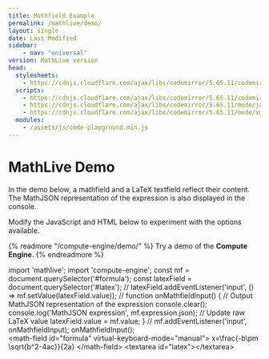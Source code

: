 ```yaml
---
title: Mathfield Example
permalink: /mathlive/demo/
layout: single
date: Last Modified
sidebar:
    - nav: "universal"
version: MathLive version
head:
  stylesheets:
    - https://cdnjs.cloudflare.com/ajax/libs/codemirror/5.65.11/codemirror.min.css
  scripts:
    - https://cdnjs.cloudflare.com/ajax/libs/codemirror/5.65.11/codemirror.min.js
    - https://cdnjs.cloudflare.com/ajax/libs/codemirror/5.65.11/mode/javascript/javascript.min.js
    - https://cdnjs.cloudflare.com/ajax/libs/codemirror/5.65.11/mode/xml/xml.min.js
  modules:
    - /assets/js/code-playground.min.js
---
```

<script>
  moduleMap = {
    "mathlive": "//unpkg.com/mathlive/dist/mathlive.mjs",
    "compute-engine": "//unpkg.com/@cortex-js/compute-engine?module"
  };
  window.addEventListener('DOMContentLoaded', (event) => 
      import('//unpkg.com/mathlive/dist/mathlive.mjs').then((mathlive) => document.getElementById('version').innerText = mathlive.version.mathlive + ' (debug)'
  ));
</script>

# MathLive Demo

In the demo below, a mathfield and a LaTeX textfield reflect their content. The
MathJSON representation of the expression is also displayed in the console.

Modify the JavaScript and HTML below to experiment with the options available.

{% readmore "/compute-engine/demo/" %}
Try a demo of the **Compute Engine**.
{% endreadmore %}



<!-- htmlmin:ignore -->
<code-playground layout="stack">
    <style slot="style">
      .output {
        padding: 16px;
      }
      .output textarea {
        color: var(--ui-color);
        background: var(--ui-background);
      }
      .output:focus-within {
        outline: none;
      }
      .output math-field, #latex {
        border-radius: 4px;
        border: var(--ui-border);
        padding: 8px;
      }
      .output math-field { font-size: 24px; } 
      .output math-field:focus-within {
        outline: Highlight auto 1px;
        outline: -webkit-focus-ring-color auto 1px
      }
      #latex {
        margin-top: 1em;
        font-family: var(--monospace-font-family), 'IBM Plex Mono', 'Fira Code', 'Source Code Pro',   monospace;
      }
    </style>
    <div slot="javascript">import 'mathlive';
import  'compute-engine';
const mf = document.querySelector('#formula');
const latexField = document.querySelector('#latex');
//
latexField.addEventListener('input', () => mf.setValue(latexField.value));
//
function onMathfieldInput() {
    // Output MathJSON representation of the expression
    console.clear();
    console.log('MathJSON expression', mf.expression.json);  
    // Update raw LaTeX value
    latexField.value = mf.value;
}
//
mf.addEventListener('input', onMathfieldInput);
onMathfieldInput();</div>
    <div slot="html">
&lt;math-field id="formula" virtual-keyboard-mode="manual"&gt;
    x=\frac{-b\pm \sqrt{b^2-4ac}}{2a}
&lt;/math-field&gt;
&lt;textarea id="latex"&gt;&lt;/textarea&gt;</div>
</code-playground>
<!-- htmlmin:ignore -->
